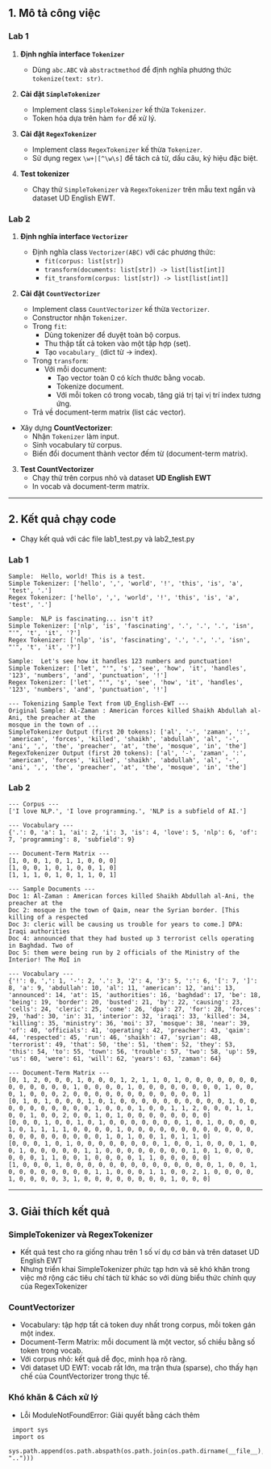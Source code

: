## 1. Mô tả công việc
### Lab 1
1. **Định nghĩa interface `Tokenizer`**
   - Dùng `abc.ABC` và `abstractmethod` để định nghĩa phương thức `tokenize(text: str)`.

2. **Cài đặt `SimpleTokenizer`**
   - Implement class `SimpleTokenizer` kế thừa `Tokenizer`.
   - Token hóa dựa trên hàm `for` để xử lý.

3. **Cài đặt `RegexTokenizer`**
   - Implement class `RegexTokenizer` kế thừa `Tokenizer`.
   - Sử dụng regex `\w+|[^\w\s]` để tách cả từ, dấu câu, ký hiệu đặc biệt.

4. **Test tokenizer**
   - Chạy thử `SimpleTokenizer` và `RegexTokenizer` trên mẫu text ngắn và dataset UD English EWT.


### Lab 2
1. **Định nghĩa interface `Vectorizer`**
   - Định nghĩa class `Vectorizer(ABC)` với các phương thức:
     - `fit(corpus: list[str])`
     - `transform(documents: list[str]) -> list[list[int]]`
     - `fit_transform(corpus: list[str]) -> list[list[int]]`

2. **Cài đặt `CountVectorizer`**
   - Implement class `CountVectorizer` kế thừa `Vectorizer`.
   - Constructor nhận `Tokenizer`.
   - Trong `fit`:
     - Dùng tokenizer để duyệt toàn bộ corpus.
     - Thu thập tất cả token vào một tập hợp (set).
     - Tạo `vocabulary_` (dict từ → index).
   - Trong `transform`:
     - Với mỗi document:
       - Tạo vector toàn 0 có kích thước bằng vocab.
       - Tokenize document.
       - Với mỗi token có trong vocab, tăng giá trị tại vị trí index tương ứng.
   - Trả về document-term matrix (list các vector).
- Xây dựng **CountVectorizer**:
  - Nhận `Tokenizer` làm input.
  - Sinh vocabulary từ corpus.
  - Biến đổi document thành vector đếm từ (document-term matrix).

3. **Test CountVectorizer**
   - Chạy thử trên corpus nhỏ và dataset **UD English EWT**
   - In vocab và document-term matrix.
   
---

## 2. Kết quả chạy code
- Chạy kết quả với các file lab1_test.py và lab2_test.py
  
### Lab 1
```
Sample:  Hello, world! This is a test.
Simple Tokenizer: ['hello', ',', 'world', '!', 'this', 'is', 'a', 'test', '.']
Regex Tokenizer: ['hello', ',', 'world', '!', 'this', 'is', 'a', 'test', '.']

Sample:  NLP is fascinating... isn't it?
Simple Tokenizer: ['nlp', 'is', 'fascinating', '.', '.', '.', 'isn', "'", 't', 'it', '?']
Regex Tokenizer: ['nlp', 'is', 'fascinating', '.', '.', '.', 'isn', "'", 't', 'it', '?']

Sample:  Let's see how it handles 123 numbers and punctuation!
Simple Tokenizer: ['let', "'", 's', 'see', 'how', 'it', 'handles', '123', 'numbers', 'and', 'punctuation', '!']
Regex Tokenizer: ['let', "'", 's', 'see', 'how', 'it', 'handles', '123', 'numbers', 'and', 'punctuation', '!']

--- Tokenizing Sample Text from UD_English-EWT ---
Original Sample: Al-Zaman : American forces killed Shaikh Abdullah al-Ani, the preacher at the
mosque in the town of ...
SimpleTokenizer Output (first 20 tokens): ['al', '-', 'zaman', ':', 'american', 'forces', 'killed', 'shaikh', 'abdullah', 'al', '-', 'ani', ',', 'the', 'preacher', 'at', 'the', 'mosque', 'in', 'the']
RegexTokenizer Output (first 20 tokens): ['al', '-', 'zaman', ':', 'american', 'forces', 'killed', 'shaikh', 'abdullah', 'al', '-', 'ani', ',', 'the', 'preacher', 'at', 'the', 'mosque', 'in', 'the']
```

### Lab 2
```
--- Corpus ---
['I love NLP.', 'I love programming.', 'NLP is a subfield of AI.']

--- Vocabulary ---
{'.': 0, 'a': 1, 'ai': 2, 'i': 3, 'is': 4, 'love': 5, 'nlp': 6, 'of': 7, 'programming': 8, 'subfield': 9}

--- Document-Term Matrix ---
[1, 0, 0, 1, 0, 1, 1, 0, 0, 0]
[1, 0, 0, 1, 0, 1, 0, 0, 1, 0]
[1, 1, 1, 0, 1, 0, 1, 1, 0, 1]

--- Sample Documents ---
Doc 1: Al-Zaman : American forces killed Shaikh Abdullah al-Ani, the preacher at the
Doc 2: mosque in the town of Qaim, near the Syrian border. [This killing of a respected
Doc 3: cleric will be causing us trouble for years to come.] DPA: Iraqi authorities
Doc 4: announced that they had busted up 3 terrorist cells operating in Baghdad. Two of
Doc 5: them were being run by 2 officials of the Ministry of the Interior! The MoI in

--- Vocabulary ---
{'!': 0, ',': 1, '-': 2, '.': 3, '2': 4, '3': 5, ':': 6, '[': 7, ']': 8, 'a': 9, 'abdullah': 10, 'al': 11, 'american': 12, 'ani': 13, 'announced': 14, 'at': 15, 'authorities': 16, 'baghdad': 17, 'be': 18, 'being': 19, 'border': 20, 'busted': 21, 'by': 22, 'causing': 23, 'cells': 24, 'cleric': 25, 'come': 26, 'dpa': 27, 'for': 28, 'forces': 29, 'had': 30, 'in': 31, 'interior': 32, 'iraqi': 33, 'killed': 34, 'killing': 35, 'ministry': 36, 'moi': 37, 'mosque': 38, 'near': 39, 'of': 40, 'officials': 41, 'operating': 42, 'preacher': 43, 'qaim': 44, 'respected': 45, 'run': 46, 'shaikh': 47, 'syrian': 48, 'terrorist': 49, 'that': 50, 'the': 51, 'them': 52, 'they': 53, 'this': 54, 'to': 55, 'town': 56, 'trouble': 57, 'two': 58, 'up': 59, 'us': 60, 'were': 61, 'will': 62, 'years': 63, 'zaman': 64}

--- Document-Term Matrix ---
[0, 1, 2, 0, 0, 0, 1, 0, 0, 0, 1, 2, 1, 1, 0, 1, 0, 0, 0, 0, 0, 0, 0, 0, 0, 0, 0, 0, 0, 1, 0, 0, 0, 0, 1, 0, 0, 0, 0, 0, 0, 0, 0, 1, 0, 0, 0, 1, 0, 0, 0, 2, 0, 0, 0, 0, 0, 0, 0, 0, 0, 0, 0, 0, 1]
[0, 1, 0, 1, 0, 0, 0, 1, 0, 1, 0, 0, 0, 0, 0, 0, 0, 0, 0, 0, 1, 0, 0, 0, 0, 0, 0, 0, 0, 0, 0, 1, 0, 0, 0, 1, 0, 0, 1, 1, 2, 0, 0, 0, 1, 1, 0, 0, 1, 0, 0, 2, 0, 0, 1, 0, 1, 0, 0, 0, 0, 0, 0, 0, 0]
[0, 0, 0, 1, 0, 0, 1, 0, 1, 0, 0, 0, 0, 0, 0, 0, 1, 0, 1, 0, 0, 0, 0, 1, 0, 1, 1, 1, 1, 0, 0, 0, 0, 1, 0, 0, 0, 0, 0, 0, 0, 0, 0, 0, 0, 0, 0, 0, 0, 0, 0, 0, 0, 0, 0, 1, 0, 1, 0, 0, 1, 0, 1, 1, 0]
[0, 0, 0, 1, 0, 1, 0, 0, 0, 0, 0, 0, 0, 0, 1, 0, 0, 1, 0, 0, 0, 1, 0, 0, 1, 0, 0, 0, 0, 0, 1, 1, 0, 0, 0, 0, 0, 0, 0, 0, 1, 0, 1, 0, 0, 0, 0, 0, 0, 1, 1, 0, 0, 1, 0, 0, 0, 0, 1, 1, 0, 0, 0, 0, 0]
[1, 0, 0, 0, 1, 0, 0, 0, 0, 0, 0, 0, 0, 0, 0, 0, 0, 0, 0, 1, 0, 0, 1, 0, 0, 0, 0, 0, 0, 0, 0, 1, 1, 0, 0, 0, 1, 1, 0, 0, 2, 1, 0, 0, 0, 0, 1, 0, 0, 0, 0, 3, 1, 0, 0, 0, 0, 0, 0, 0, 0, 1, 0, 0, 0]
```

---

## 3. Giải thích kết quả
### SimpleTokenizer và RegexTokenizer
- Kết quả test cho ra giống nhau trên 1 số ví dụ cơ bản và trên dataset UD English EWT
- Nhưng triển khai SimpleTokenizer phức tạp hơn và sẽ khó khăn trong việc mở rộng các tiêu chí tách từ khác so với dùng biểu thức chính quy của RegexTokenizer

### CountVectorizer
- Vocabulary: tập hợp tất cả token duy nhất trong corpus, mỗi token gán một index.
- Document-Term Matrix: mỗi document là một vector, số chiều bằng số token trong vocab.
- Với corpus nhỏ: kết quả dễ đọc, minh họa rõ ràng.
- Với dataset UD EWT: vocab rất lớn, ma trận thưa (sparse), cho thấy hạn chế của CountVectorizer trong thực tế.
  
### Khó khăn & Cách xử lý
- Lỗi ModuleNotFoundError: Giải quyết bằng cách thêm
```
 import sys
 import os
 sys.path.append(os.path.abspath(os.path.join(os.path.dirname(__file__), "..")))
```
